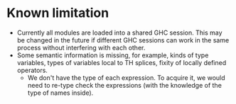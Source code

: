 # Known limitation

- Currently all modules are loaded into a shared GHC session. This may be changed in the future if different GHC sessions can work in the same process without interfering with each other.
- Some semantic information is missing, for example, kinds of type variables, types of variables local to TH splices, fixity of locally defined operators.
  - We don't have the type of each expression. To acquire it, we would need to re-type check the expressions (with the knowledge of the type of names inside).

